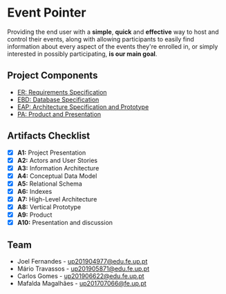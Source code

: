 # Event Pointer

Providing the end user with a **simple**, **quick** and **effective** way to host and control their events, along with allowing participants to easily find information about every aspect of the events they're enrolled in, or simply interested in possibly participating, **is our main goal**.

## Project Components 
- [ER: Requirements Specification](https://git.fe.up.pt/lbaw/lbaw2122/lbaw2115/-/wikis/er)
- [EBD: Database Specification](https://git.fe.up.pt/lbaw/lbaw2122/lbaw2115/-/wikis/ebd)
- [EAP: Architecture Specification and Prototype](https://git.fe.up.pt/lbaw/lbaw2122/lbaw2115/-/wikis/eap)
- [PA: Product and Presentation](https://git.fe.up.pt/lbaw/lbaw2122/lbaw2115/-/wikis/pa)

## Artifacts Checklist

- [x] **A1:** Project Presentation
- [x] **A2:** Actors and User Stories      
- [x] **A3:** Information Architecture     
- [x] **A4:** Conceptual Data Model        
- [x] **A5:** Relational Schema            
- [x] **A6:** Indexes                      
- [x] **A7:** High-Level Architecture      
- [x] **A8:** Vertical Prototype           
- [x] **A9:** Product                      
- [x] **A10:** Presentation and discussion 

## Team
- Joel Fernandes - [up201904977@edu.fe.up.pt](mailto:up201904977@edu.fe.up.pt)
- Mário Travassos - [up201905871@edu.fe.up.pt](mailto:up201905871@edu.fe.up.pt)
- Carlos Gomes - [up201906622@edu.fe.up.pt](mailto:up201906622@edu.fe.up.pt)
- Mafalda Magalhães - [up201707066@fe.up.pt](mailto:up201707066@fe.up.pt)
